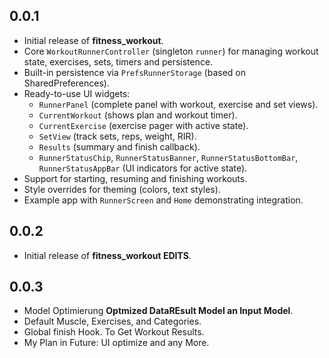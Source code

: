 ## 0.0.1

* Initial release of **fitness_workout**.
* Core `WorkoutRunnerController` (singleton `runner`) for managing workout state, exercises, sets, timers and persistence.
* Built-in persistence via `PrefsRunnerStorage` (based on SharedPreferences).
* Ready-to-use UI widgets:
  - `RunnerPanel` (complete panel with workout, exercise and set views).
  - `CurrentWorkout` (shows plan and workout timer).
  - `CurrentExercise` (exercise pager with active state).
  - `SetView` (track sets, reps, weight, RIR).
  - `Results` (summary and finish callback).
  - `RunnerStatusChip`, `RunnerStatusBanner`, `RunnerStatusBottomBar`, `RunnerStatusAppBar` (UI indicators for active state).
* Support for starting, resuming and finishing workouts.
* Style overrides for theming (colors, text styles).
* Example app with `RunnerScreen` and `Home` demonstrating integration.


## 0.0.2

* Initial release of **fitness_workout EDITS**.


## 0.0.3

* Model Optimierung **Optmized DataREsult Model an Input Model**.
* Default Muscle, Exercises, and Categories.
* Global finish Hook. To Get Workout Results.
* My Plan in Future: UI optimize and any More.
